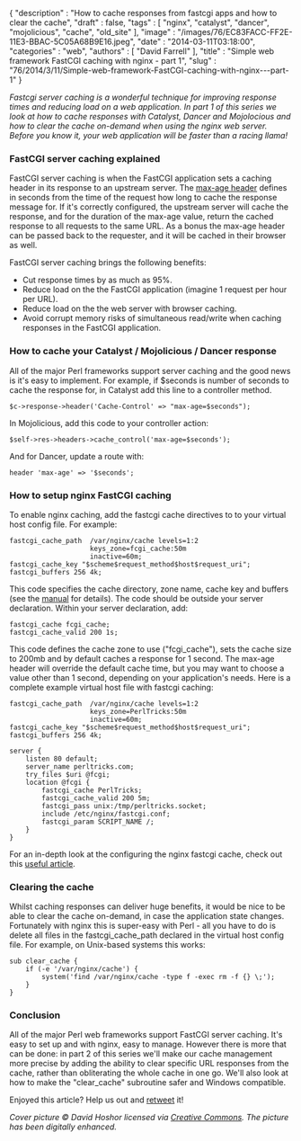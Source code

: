 {
   "description" : "How to cache responses from fastcgi apps and how to clear the cache",
   "draft" : false,
   "tags" : [
      "nginx",
      "catalyst",
      "dancer",
      "mojolicious",
      "cache",
      "old_site"
   ],
   "image" : "/images/76/EC83FACC-FF2E-11E3-BBAC-5C05A68B9E16.jpeg",
   "date" : "2014-03-11T03:18:00",
   "categories" : "web",
   "authors" : [
      "David Farrell"
   ],
   "title" : "Simple web framework FastCGI caching with nginx - part 1",
   "slug" : "76/2014/3/11/Simple-web-framework-FastCGI-caching-with-nginx---part-1"
}


*Fastcgi server caching is a wonderful technique for improving response times and reducing load on a web application. In part 1 of this series we look at how to cache responses with Catalyst, Dancer and Mojolocious and how to clear the cache on-demand when using the nginx web server. Before you know it, your web application will be faster than a racing llama!*

### FastCGI server caching explained

FastCGI server caching is when the FastCGI application sets a caching header in its response to an upstream server. The [max-age header](http://www.w3.org/Protocols/rfc2616/rfc2616-sec14.html#sec14.9.3) defines in seconds from the time of the request how long to cache the response message for. If it's correctly configured, the upstream server will cache the response, and for the duration of the max-age value, return the cached response to all requests to the same URL. As a bonus the max-age header can be passed back to the requester, and it will be cached in their browser as well.

FastCGI server caching brings the following benefits:

-   Cut response times by as much as 95%.
-   Reduce load on the the FastCGI application (imagine 1 request per hour per URL).
-   Reduce load on the the web server with browser caching.
-   Avoid corrupt memory risks of simultaneous read/write when caching responses in the FastCGI application.

### How to cache your Catalyst / Mojolicious / Dancer response

All of the major Perl frameworks support server caching and the good news is it's easy to implement. For example, if $seconds is number of seconds to cache the response for, in Catalyst add this line to a controller method.

``` prettyprint
$c->response->header('Cache-Control' => "max-age=$seconds");
```

In Mojolicious, add this code to your controller action:

``` prettyprint
$self->res->headers->cache_control('max-age=$seconds');
```

And for Dancer, update a route with:

``` prettyprint
header 'max-age' => '$seconds';
```

### How to setup nginx FastCGI caching

To enable nginx caching, add the fastcgi cache directives to to your virtual host config file. For example:

``` prettyprint
fastcgi_cache_path  /var/nginx/cache levels=1:2
                    keys_zone=fcgi_cache:50m
                    inactive=60m;
fastcgi_cache_key "$scheme$request_method$host$request_uri";
fastcgi_buffers 256 4k; 
```

This code specifies the cache directory, zone name, cache key and buffers (see the [manual](http://nginx.org/en/docs/http/ngx_http_fastcgi_module.html) for details). The code should be outside your server declaration. Within your server declaration, add:

``` prettyprint
fastcgi_cache fcgi_cache;
fastcgi_cache_valid 200 1s;
```

This code defines the cache zone to use ("fcgi\_cache"), sets the cache size to 200mb and by default caches a response for 1 second. The max-age header will override the default cache time, but you may want to choose a value other than 1 second, depending on your application's needs. Here is a complete example virtual host file with fastcgi caching:

``` prettyprint
fastcgi_cache_path  /var/nginx/cache levels=1:2
                    keys_zone=PerlTricks:50m
                    inactive=60m;
fastcgi_cache_key "$scheme$request_method$host$request_uri";
fastcgi_buffers 256 4k;

server {
    listen 80 default;
    server_name perltricks.com;
    try_files $uri @fcgi;
    location @fcgi {
        fastcgi_cache PerlTricks;
        fastcgi_cache_valid 200 5m;
        fastcgi_pass unix:/tmp/perltricks.socket;
        include /etc/nginx/fastcgi.conf;
        fastcgi_param SCRIPT_NAME /;
    }   
}
```

For an in-depth look at the configuring the nginx fastcgi cache, check out this [useful article](https://www.digitalocean.com/community/articles/how-to-setup-fastcgi-caching-with-nginx-on-your-vps).

### Clearing the cache

Whilst caching responses can deliver huge benefits, it would be nice to be able to clear the cache on-demand, in case the application state changes. Fortunately with nginx this is super-easy with Perl - all you have to do is delete all files in the fastcgi\_cache\_path declared in the virtual host config file. For example, on Unix-based systems this works:

``` prettyprint
sub clear_cache {
    if (-e '/var/nginx/cache') {
        system('find /var/nginx/cache -type f -exec rm -f {} \;');
    }
}
```

### Conclusion

All of the major Perl web frameworks support FastCGI server caching. It's easy to set up and with nginx, easy to manage. However there is more that can be done: in part 2 of this series we'll make our cache management more precise by adding the ability to clear specific URL responses from the cache, rather than obliterating the whole cache in one go. We'll also look at how to make the "clear\_cache" subroutine safer and Windows compatible.

Enjoyed this article? Help us out and [retweet](https://twitter.com/intent/tweet?original_referer=http%3A%2F%2Fperltricks.com%2Farticle%2F76%2F2014%2F3%2F11%2FSimple-web-framework-FastCGI-caching-with-nginx-part-1&text=Simple+web+framework+FastCGI+caching+with+nginx+-+part+1&tw_p=tweetbutton&url=http%3A%2F%2Fperltricks.com%2Farticle%2F76%2F2014%2F3%2F11%2FSimple-web-framework-FastCGI-caching-with-nginx-part-1&via=perltricks) it!

*Cover picture © David Hoshor licensed via [Creative Commons](http://creativecommons.org/licenses/by/2.0/). The picture has been digitally enhanced.*
